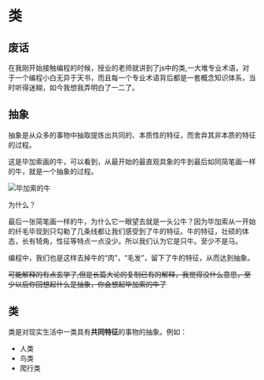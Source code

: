 # 类

## 废话
在我刚开始接触编程的时候，授业的老师就讲到了js中的类,一大堆专业术语，对于一个编程小白无异于天书，而且每一个专业术语背后都是一套概念知识体系，当时听得迷糊，如今我想我弄明白了一二了。

## 抽象
抽象是从众多的事物中抽取提炼出共同的、本质性的特征，而舍弃其非本质的特征的过程。

这是毕加索画的牛，可以看到，从最开始的最直观具象的牛到最后如同简笔画一样的牛，就是一个抽象的过程。

![毕加索的牛](https://pic2.zhimg.com/80/v2-2b9aba31a04c8a12a0043a54b055e9b1.jpg)

为什么？

最后一张简笔画一样的牛，为什么它一眼望去就是一头公牛？因为毕加索从一开始的纤毛毕现到只勾勒了几条线都让我们感受到了牛的特征。牛的特征，壮硕的体态，长有犄角，性征等特点一点没少。所以我们认为它是只牛。至少不是马。

编程中，我们也是这样去掉牛的“肉”，“毛发”，留下了牛的特征，从而达到抽象。

~~可能解释的有点玄学了,但是长篇大论的复制已有的解释，我觉得没什么意思，至少以后你回想起什么是抽象，你会想起毕加索的牛了~~



## 类
类是对现实生活中一类具有**共同特征**的事物的抽象。例如：
- 人类
- 鸟类
- 爬行类
